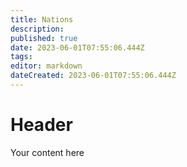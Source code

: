 ```yaml
---
title: Nations
description: 
published: true
date: 2023-06-01T07:55:06.444Z
tags: 
editor: markdown
dateCreated: 2023-06-01T07:55:06.444Z
---
```


# Header
Your content here